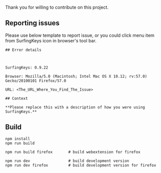 Thank you for willing to contribute on this project.

## Reporting issues

Please use below template to report issue, or you could click menu item from SurfingKeys icon in browser's tool bar.

    ## Error details



    SurfingKeys: 0.9.22

    Browser: Mozilla/5.0 (Macintosh; Intel Mac OS X 10.12; rv:57.0) Gecko/20100101 Firefox/57.0

    URL: <The_URL_Where_You_Find_The_Issue>

    ## Context

    **Please replace this with a description of how you were using SurfingKeys.**

## Build

    npm install
    npm run build

    npm run build firefox       # build webextension for firefox

    npm run dev                 # build development version
    npm run dev firefox         # build development version for firefox
